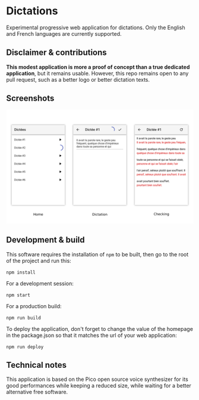 # Dictations

Experimental progressive web application for dictations. Only the English and
French languages are currently supported.

## Disclaimer & contributions

__This modest application is more a proof of concept than a true dedicated
application__, but it remains usable. However, this repo remains open to any
pull request, such as a better logo or better dictation texts.

## Screenshots

![Application screenshots](/data/screenshots.png?raw=true)

## Development & build
This software requires the installation of `npm` to be built, then go to the
root of the project and run this:

    npm install

For a development session:

    npm start

For a production build:

    npm run build

To deploy the application, don't forget to change the value of the homepage in
the package.json so that it matches the url of your web application:

    npm run deploy

## Technical notes

This application is based on the Pico open source voice synthesizer for its good
performances while keeping a reduced size, while waiting for a better
alternative free software.
